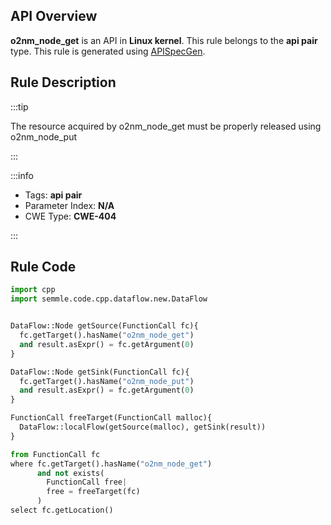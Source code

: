 ---
---


## API Overview
**o2nm_node_get** is an API in **Linux kernel**. This rule belongs to the **api pair** type. This rule is generated using [APISpecGen](../../tools/APISpecGen).
## Rule Description

:::tip

The resource acquired by o2nm_node_get must be properly released using o2nm_node_put

:::

:::info

- Tags: **api pair**
- Parameter Index: **N/A**
- CWE Type: **CWE-404**

:::

## Rule Code
```python
import cpp
import semmle.code.cpp.dataflow.new.DataFlow


DataFlow::Node getSource(FunctionCall fc){
  fc.getTarget().hasName("o2nm_node_get")
  and result.asExpr() = fc.getArgument(0)
}

DataFlow::Node getSink(FunctionCall fc){
  fc.getTarget().hasName("o2nm_node_put")
  and result.asExpr() = fc.getArgument(0)
}

FunctionCall freeTarget(FunctionCall malloc){
  DataFlow::localFlow(getSource(malloc), getSink(result))
}

from FunctionCall fc
where fc.getTarget().hasName("o2nm_node_get")
      and not exists(
        FunctionCall free| 
        free = freeTarget(fc)
      )
select fc.getLocation()

    
```